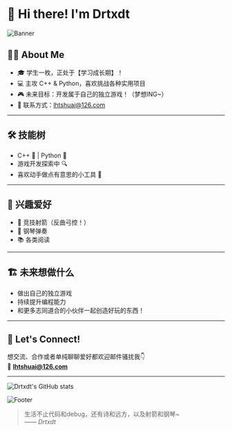 # 👋 Hi there! I'm Drtxdt

![Banner](https://capsule-render.vercel.app/api?type=waving&color=auto&height=180&section=header&text=Hello%20World!%20I'm%20Drtxdt⚡&fontSize=32&fontAlign=50&fontColor=fff)

## 🧑‍🎓 About Me

- 🎓 学生一枚，正处于【学习成长期】！
- 💻 主攻 C++ & Python，喜欢挑战各种实用项目
- 🎮 未来目标：开发属于自己的独立游戏！（梦想ING~）
- 📧 联系方式：lhtshuai@126.com

---

## 🛠️ 技能树

- C++ 🚀 | Python 🐍
- 游戏开发探索中 🔍
- 喜欢动手做点有意思的小工具 🧰

---

## 🌟 兴趣爱好

- 🏹 竞技射箭（反曲弓控！）
- 🎹 钢琴弹奏
- 📚 各类阅读

---

## 🏗️ 未来想做什么

- 做出自己的独立游戏
- 持续提升编程能力
- 和更多志同道合的小伙伴一起创造好玩的东西！

---

## 🤝 Let's Connect!

想交流、合作或者单纯聊聊爱好都欢迎邮件骚扰我👇  
📧 **lhtshuai@126.com**

---

![Drtxdt's GitHub stats](https://github-readme-stats.vercel.app/api?username=Drtxdt&show_icons=true&theme=tokyonight&count_private=true)

![Footer](https://capsule-render.vercel.app/api?type=waving&color=auto&height=100&section=footer)

> 生活不止代码和debug，还有诗和远方，以及射箭和钢琴~  
> _—— Drtxdt_

